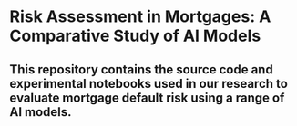# Risk Assessment in Mortgages: A Comparative Study of AI Models
This repository contains the source code and experimental notebooks used in our research to evaluate mortgage default risk using a range of AI models.
---

